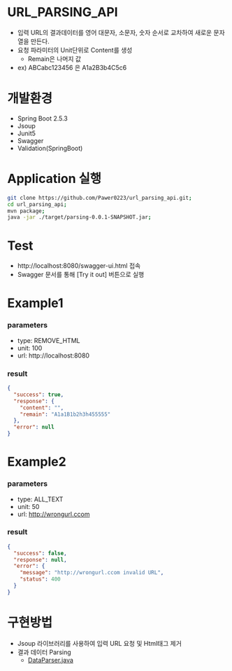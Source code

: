 # URL_PARSING_API

- 입력 URL의 결과데이터를 영어 대문자, 소문자, 숫자 순서로 교차하여 새로운 문자열을 만든다.
- 요청 파라미터의 Unit단위로 Content를 생성
    - Remain은 나머지 값
- ex) ABCabc123456 은 A1a2B3b4C5c6

# 개발환경
- Spring Boot 2.5.3
- Jsoup
- Junit5
- Swagger
- Validation(SpringBoot)

# Application 실행

``` bash
git clone https://github.com/Pawer0223/url_parsing_api.git;
cd url_parsing_api;
mvn package;
java -jar ./target/parsing-0.0.1-SNAPSHOT.jar;
```

# Test
- http://localhost:8080/swagger-ui.html 접속
- Swagger 문서를 통해 [Try it out] 버튼으로 실행
  
# Example1

### parameters
- type: REMOVE_HTML
- unit: 100
- url: http://localhost:8080
    
### result
``` json
{
  "success": true,
  "response": {
    "content": "",
    "remain": "A1a1B1b2h3h455555"
  },
  "error": null
}
```

# Example2

### parameters
- type: ALL_TEXT
- unit: 50
- url: http://wrongurl.ccom

### result
```json
{
  "success": false,
  "response": null,
  "error": {
    "message": "http://wrongurl.ccom invalid URL",
    "status": 400
  }
}
```

# 구현방법
- Jsoup 라이브러리를 사용하여 입력 URL 요청 및 Html태그 제거
- 결과 데이터 Parsing
    - [DataParser.java](https://github.com/Pawer0223/url_parsing_api/blob/main/src/main/java/com/example/parsing/utils/DataParser.java)
  
